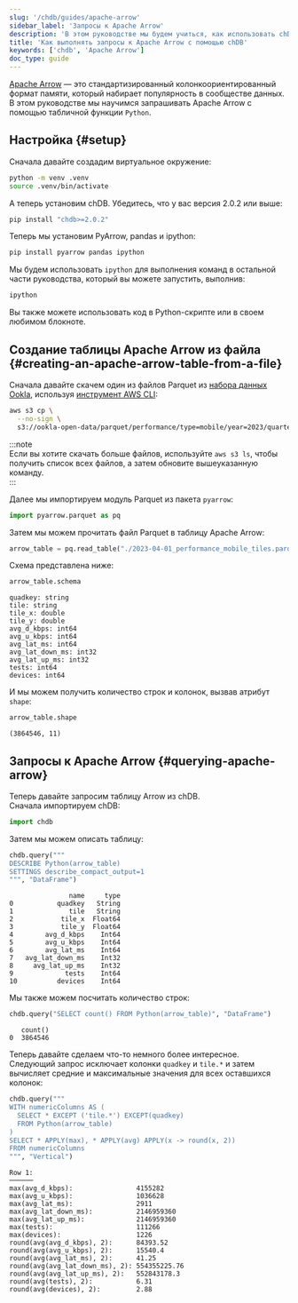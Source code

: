 ```yaml
---
slug: '/chdb/guides/apache-arrow'
sidebar_label: 'Запросы к Apache Arrow'
description: 'В этом руководстве мы будем учиться, как использовать chDB для запроса'
title: 'Как выполнять запросы к Apache Arrow с помощью chDB'
keywords: ['chdb', 'Apache Arrow']
doc_type: guide
---
```

[Apache Arrow](https://arrow.apache.org/) — это стандартизированный колонкоориентированный формат памяти, который набирает популярность в сообществе данных.  
В этом руководстве мы научимся запрашивать Apache Arrow с помощью табличной функции `Python`.

## Настройка {#setup}

Сначала давайте создадим виртуальное окружение:

```bash
python -m venv .venv
source .venv/bin/activate
```

А теперь установим chDB. Убедитесь, что у вас версия 2.0.2 или выше:

```bash
pip install "chdb>=2.0.2"
```

Теперь мы установим PyArrow, pandas и ipython:

```bash
pip install pyarrow pandas ipython
```

Мы будем использовать `ipython` для выполнения команд в остальной части руководства, который вы можете запустить, выполнив:

```bash
ipython
```

Вы также можете использовать код в Python-скрипте или в своем любимом блокноте.

## Создание таблицы Apache Arrow из файла {#creating-an-apache-arrow-table-from-a-file}

Сначала давайте скачем один из файлов Parquet из [набора данных Ookla](https://github.com/teamookla/ookla-open-data), используя [инструмент AWS CLI](https://aws.amazon.com/cli/):

```bash
aws s3 cp \
  --no-sign \
  s3://ookla-open-data/parquet/performance/type=mobile/year=2023/quarter=2/2023-04-01_performance_mobile_tiles.parquet .
```

:::note  
Если вы хотите скачать больше файлов, используйте `aws s3 ls`, чтобы получить список всех файлов, а затем обновите вышеуказанную команду.  
:::

Далее мы импортируем модуль Parquet из пакета `pyarrow`:

```python
import pyarrow.parquet as pq
```

Затем мы можем прочитать файл Parquet в таблицу Apache Arrow:

```python
arrow_table = pq.read_table("./2023-04-01_performance_mobile_tiles.parquet")
```

Схема представлена ниже:

```python
arrow_table.schema
```

```text
quadkey: string
tile: string
tile_x: double
tile_y: double
avg_d_kbps: int64
avg_u_kbps: int64
avg_lat_ms: int64
avg_lat_down_ms: int32
avg_lat_up_ms: int32
tests: int64
devices: int64
```

И мы можем получить количество строк и колонок, вызвав атрибут `shape`:

```python
arrow_table.shape
```

```text
(3864546, 11)
```

## Запросы к Apache Arrow {#querying-apache-arrow}

Теперь давайте запросим таблицу Arrow из chDB.  
Сначала импортируем chDB:

```python
import chdb
```

Затем мы можем описать таблицу:

```python
chdb.query("""
DESCRIBE Python(arrow_table)
SETTINGS describe_compact_output=1
""", "DataFrame")
```

```text
               name     type
0           quadkey   String
1              tile   String
2            tile_x  Float64
3            tile_y  Float64
4        avg_d_kbps    Int64
5        avg_u_kbps    Int64
6        avg_lat_ms    Int64
7   avg_lat_down_ms    Int32
8     avg_lat_up_ms    Int32
9             tests    Int64
10          devices    Int64
```

Мы также можем посчитать количество строк:

```python
chdb.query("SELECT count() FROM Python(arrow_table)", "DataFrame")
```

```text
   count()
0  3864546
```

Теперь давайте сделаем что-то немного более интересное.  
Следующий запрос исключает колонки `quadkey` и `tile.*` и затем вычисляет средние и максимальные значения для всех оставшихся колонок:

```python
chdb.query("""
WITH numericColumns AS (
  SELECT * EXCEPT ('tile.*') EXCEPT(quadkey)
  FROM Python(arrow_table)
)
SELECT * APPLY(max), * APPLY(avg) APPLY(x -> round(x, 2))
FROM numericColumns
""", "Vertical")
```

```text
Row 1:
──────
max(avg_d_kbps):                4155282
max(avg_u_kbps):                1036628
max(avg_lat_ms):                2911
max(avg_lat_down_ms):           2146959360
max(avg_lat_up_ms):             2146959360
max(tests):                     111266
max(devices):                   1226
round(avg(avg_d_kbps), 2):      84393.52
round(avg(avg_u_kbps), 2):      15540.4
round(avg(avg_lat_ms), 2):      41.25
round(avg(avg_lat_down_ms), 2): 554355225.76
round(avg(avg_lat_up_ms), 2):   552843178.3
round(avg(tests), 2):           6.31
round(avg(devices), 2):         2.88
```